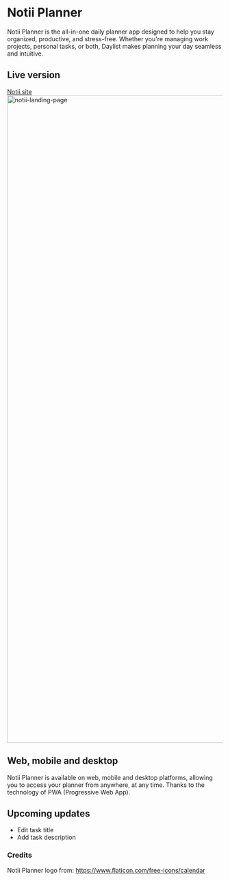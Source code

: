# Notii Planner
Notii Planner is the all-in-one daily planner app designed to help you stay organized, productive, and stress-free. Whether you're managing work projects, personal tasks, or both, Daylist makes planning your day seamless and intuitive.

## Live version
[Notii.site](https://notii.site/)
<img width="1509" alt="notii-landing-page" src="https://github.com/kevinhellos/notii-planner/assets/126497052/c4911797-7739-4399-8ac5-a2aae1837570">


## Web, mobile and desktop
Notii Planner is available on web, mobile and desktop platforms, allowing you to access your planner from anywhere, at any time. 
Thanks to the technology of PWA (Progressive Web App).

## Upcoming updates
- Edit task title
- Add task description

### Credits
Notii Planner logo from: https://www.flaticon.com/free-icons/calendar
